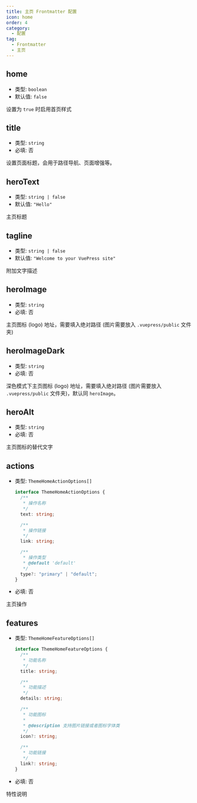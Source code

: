 ```yaml
---
title: 主页 Frontmatter 配置
icon: home
order: 4
category:
  - 配置
tag:
  - Frontmatter
  - 主页
---
```


## home

- 类型: `boolean`
- 默认值: `false`

设置为 `true` 时启用首页样式

## title

- 类型: `string`
- 必填: 否

设置页面标题，会用于路径导航、页面增强等。

## heroText

- 类型: `string | false`
- 默认值: `"Hello"`

主页标题

## tagline

- 类型: `string | false`
- 默认值: `"Welcome to your VuePress site"`

附加文字描述

## heroImage

- 类型: `string`
- 必填: 否

主页图标 (logo) 地址，需要填入绝对路径 (图片需要放入 `.vuepress/public` 文件夹)

## heroImageDark

- 类型: `string`
- 必填: 否

深色模式下主页图标 (logo) 地址，需要填入绝对路径 (图片需要放入 `.vuepress/public` 文件夹)，默认同 `heroImage`。

## heroAlt

- 类型: `string`
- 必填: 否

主页图标的替代文字

## actions

- 类型: `ThemeHomeActionOptions[]`

  ```ts
  interface ThemeHomeActionOptions {
    /**
     * 操作名称
     */
    text: string;

    /**
     * 操作链接
     */
    link: string;

    /**
     * 操作类型
     * @default 'default'
     */
    type?: "primary" | "default";
  }
  ```

- 必填: 否

主页操作

## features

- 类型: `ThemeHomeFeatureOptions[]`

  ```ts
  interface ThemeHomeFeatureOptions {
    /**
     * 功能名称
     */
    title: string;

    /**
     * 功能描述
     */
    details: string;

    /**
     * 功能图标
     *
     * @description 支持图片链接或者图标字体类
     */
    icon?: string;

    /**
     * 功能链接
     */
    link?: string;
  }
  ```

- 必填: 否

特性说明
